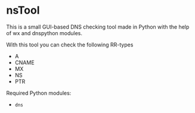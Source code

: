 # nsTool

This is a small GUI-based DNS checking tool made in Python with the help of wx and dnspython modules.

With this tool you can check the following RR-types
* A
* CNAME
* MX
* NS
* PTR

Required Python modules:
* `dns`

